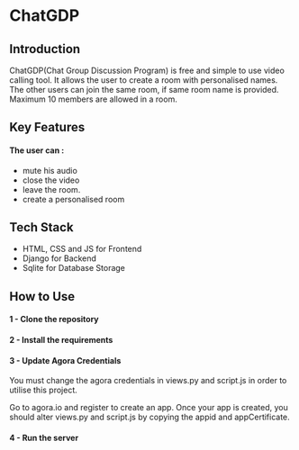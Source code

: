 # ChatGDP
## Introduction
ChatGDP(Chat Group Discussion Program) is free and simple to use video calling tool. It allows the user to create a room with personalised names. The other users can join the same room, if same room name is provided. 
Maximum 10 members are allowed in a room.

## Key Features
#### The user can :
- mute his audio
- close the video 
- leave the room.
- create a personalised room

## Tech Stack
- HTML, CSS and JS for Frontend
- Django for Backend
- Sqlite for Database Storage

## How to Use
#### 1 - Clone the repository
#### 2 - Install the requirements
#### 3 - Update Agora Credentials
You must change the agora credentials in views.py and script.js in order to utilise this project.

Go to agora.io and register to create an app. Once your app is created, you should alter views.py and script.js by copying the appid and appCertificate.
#### 4 - Run the server

